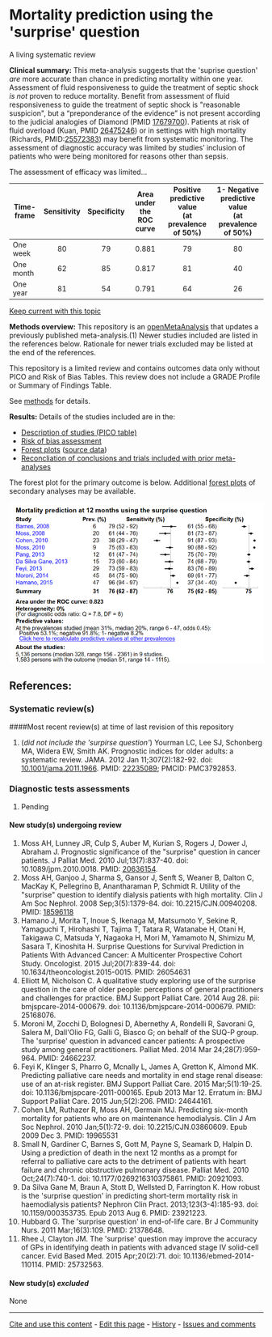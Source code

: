 # Mortality prediction using the 'surprise' question

A living systematic review

**Clinical summary:** This meta-analysis suggests that the 'suprise question' *are* more accurate than chance in predicting mortality within one year. Assessment of fluid responsiveness to guide the treatment of septic shock *is not* proven to reduce mortality. Benefit from assessment of fluid responsiveness to guide the treatment of septic shock is "reasonable suspicion", but a “preponderance of the evidence” is not present according to the judicial analogies of Diamond (PMID [17679700](http://pubmed.gov/17679700)). Patients at risk of fluid overload (Kuan, PMID [26475246](http://pubmed.gov/26475246)) or in settings with high mortality (Richards, PMID:[25572383](http://pubmed.gov/25572383)) may benefit from systematic monitoring. The assessment of diagnostic accuracy was limited by studies’ inclusion of patients who were being monitored for reasons other than sepsis. 

The assessment of efficacy was limited...

Time-frame	| Sensitivity|Specificity| Area under the ROC curve|Positive predictive value</br>(at prevalence of 50%) | 1- Negative predictive value</br>(at prevalence of 50%)
| -------------------------- |:--:|:--:|:-----:|:--:|:--:|
One week	               | 80 | 79 | 0.881 | 79 | 80
One month  | 62 | 85 | 0.817 | 81 | 40
One year                 | 81 | 54 | 0.791 | 64 | 26

[Keep current with this topic](Keep-up.md)

**Methods overview:** This repository is an [openMetaAnalysis](https://openmetaanalysis.github.io/) that updates a previously published meta-analysis.(1) Newer studies included are listed in the references below. Rationale for newer trials excluded may be listed at the end of the references. 

This repository is a limited review and contains outcomes data only without PICO and Risk of Bias Tables.  This review does not include a GRADE Profile or Summary of Findings Table.

See [methods](http://openmetaanalysis.github.io/methods.html) for details.

**Results:** Details of the studies included are in the:
* [Description of studies (PICO table)](../../tree/master/study-details/pico-table.md)
* [Risk of bias assessment](../../tree/master/study-details/risk-of-bias.md)
* [Forest plots](../../tree/master/forest-plots) ([source data](../../tree/master/data))
* [Reconcliation of conclusions and trials included with prior meta-analyses](../../tree/master/reconcilation-tables)

The forest plot for the primary outcome is below. Additional [forest plots](../../tree/master/forest-plots) of secondary analyses may be available. 

![Principle results for diagnostic accuracy](https://raw.githubusercontent.com/openMetaAnalysis/Mortality-prediction-using-the-surprise-question/master/forest-plots/Outcome-Primary.png "Principle results for diagnostic accuracy]")

References:
----------------------------------
### Systematic review(s)
####Most recent review(s) at time of last revision of this repository
1. (*did not include the 'surpirse question'*) Yourman LC, Lee SJ, Schonberg MA, Widera EW, Smith AK. Prognostic indices for older adults: a systematic review. JAMA. 2012 Jan 11;307(2):182-92. doi: [10.1001/jama.2011.1966](http://dx.doi.org/10.1001/jama.2011.1966). PMID: [22235089](http://pubmed.gov/22235089); PMCID: PMC3792853.

### Diagnostic tests assessments
1. Pending

#### New study(s) undergoing review
1. Moss AH, Lunney JR, Culp S, Auber M, Kurian S, Rogers J, Dower J, Abraham J.
Prognostic significance of the "surprise" question in cancer patients. J Palliat 
Med. 2010 Jul;13(7):837-40. doi: 10.1089/jpm.2010.0018. PMID: [20636154](http://pubmed.gov/20636154).
2. Moss AH, Ganjoo J, Sharma S, Gansor J, Senft S, Weaner B, Dalton C, MacKay K, 
Pellegrino B, Anantharaman P, Schmidt R. Utility of the "surprise" question to
identify dialysis patients with high mortality. Clin J Am Soc Nephrol. 2008
Sep;3(5):1379-84. doi: 10.2215/CJN.00940208. PMID: [18596118](http://pubmed.gov/18596118)
3. Hamano J, Morita T, Inoue S, Ikenaga M, Matsumoto Y, Sekine R, Yamaguchi T,
Hirohashi T, Tajima T, Tatara R, Watanabe H, Otani H, Takigawa C, Matsuda Y,
Nagaoka H, Mori M, Yamamoto N, Shimizu M, Sasara T, Kinoshita H. Surprise
Questions for Survival Prediction in Patients With Advanced Cancer: A Multicenter
Prospective Cohort Study. Oncologist. 2015 Jul;20(7):839-44. doi:
10.1634/theoncologist.2015-0015. PMID: 26054631
4. Elliott M, Nicholson C. A qualitative study exploring use of the surprise
question in the care of older people: perceptions of general practitioners and
challenges for practice. BMJ Support Palliat Care. 2014 Aug 28. pii:
bmjspcare-2014-000679. doi: 10.1136/bmjspcare-2014-000679. PMID: 25168076.
5. Moroni M, Zocchi D, Bolognesi D, Abernethy A, Rondelli R, Savorani G, Salera
M, Dall'Olio FG, Galli G, Biasco G; on behalf of the SUQ-P group. The 'surprise' 
question in advanced cancer patients: A prospective study among general
practitioners. Palliat Med. 2014 Mar 24;28(7):959-964. PMID: 24662237.
6. Feyi K, Klinger S, Pharro G, Mcnally L, James A, Gretton K, Almond MK.
Predicting palliative care needs and mortality in end stage renal disease: use of
an at-risk register. BMJ Support Palliat Care. 2015 Mar;5(1):19-25. doi:
10.1136/bmjspcare-2011-000165. Epub 2013 Mar 12. Erratum in: BMJ Support Palliat 
Care. 2015 Jun;5(2):206. PMID: 24644161.
7. Cohen LM, Ruthazer R, Moss AH, Germain MJ. Predicting six-month mortality for 
patients who are on maintenance hemodialysis. Clin J Am Soc Nephrol. 2010
Jan;5(1):72-9. doi: 10.2215/CJN.03860609. Epub 2009 Dec 3. PMID: 19965531
8. Small N, Gardiner C, Barnes S, Gott M, Payne S, Seamark D, Halpin D. Using a
prediction of death in the next 12 months as a prompt for referral to palliative 
care acts to the detriment of patients with heart failure and chronic obstructive
pulmonary disease. Palliat Med. 2010 Oct;24(7):740-1. doi:
10.1177/0269216310375861. PMID: 20921093.
9. Da Silva Gane M, Braun A, Stott D, Wellsted D, Farrington K. How robust is the
'surprise question' in predicting short-term mortality risk in haemodialysis
patients? Nephron Clin Pract. 2013;123(3-4):185-93. doi: 10.1159/000353735. Epub 
2013 Aug 6. PMID: 23921223.
10. Hubbard G. The 'surprise question' in end-of-life care. Br J Community Nurs. 
2011 Mar;16(3):109. PMID: 21378648.
11. Rhee J, Clayton JM. The 'surprise' question may improve the accuracy of GPs
in identifying death in patients with advanced stage IV solid-cell cancer. Evid
Based Med. 2015 Apr;20(2):71. doi: 10.1136/ebmed-2014-110114. PMID: 25732563.

#### New study(s) *excluded* 
None

-------------------------------
[Cite and use this content](https://github.com/openMetaAnalysis/openMetaAnalysis.github.io/blob/master/reusing.MD)  - [Edit this page](../../edit/master/README.md) - [History](../../commits/master/README.md)  - 
[Issues and comments](../../issues?q=is%3Aboth+is%3Aissue)

